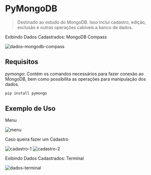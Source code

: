 # PyMongoDB
> Destinado ao estudo do MongoDB. Isso inclui cadastro, edição, exclusão e outras operações cabíveis a banco de dados.

Exibindo Dados Cadastrados: MongoDB Compass

<img src="https://i.ibb.co/kcbbVNN/5.png" alt="dados-mongodb-compass">

## Requisitos
*pymongo*: Contém os comandos necessários para fazer conexão ao MongoDB, bem como possibilita as operações para manipulação dos dados.

```sh
pip install pymongo
```

## Exemplo de Uso
Menu

<img src="https://i.ibb.co/QcLjsLR/1.png" alt="menu">

Caso queira fazer um Cadastro

<img src="https://i.ibb.co/rkcyg2Y/2.png" alt="cadastro-1">
<img src="https://i.ibb.co/vD5t2zV/3.png" alt="cadastro-2">

Exibindo Dados Cadastrados: Terminal

<img src="https://i.ibb.co/88H4jd9/4.png" alt="dados-terminal">